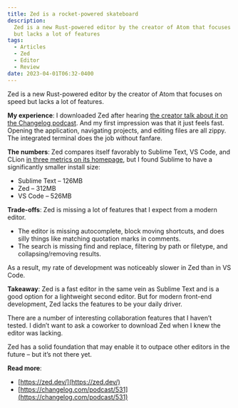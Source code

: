 ```yaml
---
title: Zed is a rocket-powered skateboard
description:
  Zed is a new Rust-powered editor by the creator of Atom that focuses on speed
  but lacks a lot of features
tags:
  - Articles
  - Zed
  - Editor
  - Review
date: 2023-04-01T06:32-0400
---
```


Zed is a new Rust-powered editor by the creator of Atom that focuses on speed
but lacks a lot of features.

**My experience**: I downloaded Zed after hearing
[the creator talk about it on the Changelog podcast](https://changelog.com/podcast/531).
And my first impression was that it just feels fast. Opening the application,
navigating projects, and editing files are all zippy. The integrated terminal
does the job without fanfare.

**The numbers**: Zed compares itself favorably to Sublime Text, VS Code, and
CLion
[in three metrics on its homepage](https://zed.dev/#engineered-for-performance),
but I found Sublime to have a significantly smaller install size:

- Sublime Text – 126MB
- Zed – 312MB
- VS Code – 526MB

**Trade-offs**: Zed is missing a lot of features that I expect from a modern
editor.

- The editor is missing autocomplete, block moving shortcuts, and does silly
  things like matching quotation marks in comments.
- The search is missing find and replace, filtering by path or filetype, and
  collapsing/removing results.

As a result, my rate of development was noticeably slower in Zed than in VS
Code.

**Takeaway**: Zed is a fast editor in the same vein as Sublime Text and is a
good option for a lightweight second editor. But for modern front-end
development, Zed lacks the features to be your daily driver.

There are a number of interesting collaboration features that I haven’t tested.
I didn’t want to ask a coworker to download Zed when I knew the editor was
lacking.

Zed has a solid foundation that may enable it to outpace other editors in the
future – but it’s not there yet.

**Read more**:

- [https://zed.dev/](https://zed.dev/)
- [https://changelog.com/podcast/531](https://changelog.com/podcast/531)
